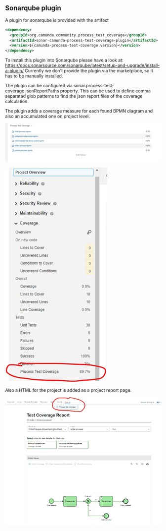 ## Sonarqube plugin

A plugin for sonarqube is provided with the artifact

```xml
<dependency>
  <groupId>org.camunda.community.process_test_coverage</groupId>
  <artifactId>sonar-camunda-process-test-coverage-plugin</artifactId>
  <version>${camunda-process-test-coverage.version}</version>
</dependency>
```

To install this plugin into Sonarqube please have a look at:
https://docs.sonarsource.com/sonarqube/latest/setup-and-upgrade/install-a-plugin/
Currently we don't provide the plugin via the marketplace, so it has to be manually installed.

The plugin can be configured via sonar.process-test-coverage.jsonReportPaths property.
This can be used to define comma separated glob patterns to find the json report files of the coverage calculation.

The plugin adds a coverage measure for each found BPMN diagram and also an accumulated one on project level.

![Processes coverage](../assets/img/sonarqube_coverage_processes.png)

![Project coverage](../assets/img/sonarqube_coverage_project.png)

Also a HTML for the project is added as a project report page.

![Project report page](../assets/img/sonarqube_coverage_report_page.png)
